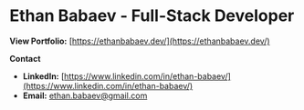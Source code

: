 # Ethan Babaev - Full-Stack Developer

**View Portfolio:** [https://ethanbabaev.dev/](https://ethanbabaev.dev/)

**Contact**
* **LinkedIn:** [https://www.linkedin.com/in/ethan-babaev/](https://www.linkedin.com/in/ethan-babaev/)
* **Email:** ethan.babaev@gmail.com
